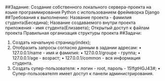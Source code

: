 ##Задание:
Создание собственного локального сервера-проекта на языке программирования Python с использованием фреймворка Django
##Требования к выполнению:
Название проекта -  фамилия студента(Беседина);
Название создаваемого внутри проекта приложения - имя студента(Елизавета);
Открытый доступ к файлам проекта
Правильная организация структуры проекта
##Задачи:
1. Создать начальную страницу(index);
2. Отобразить запросы согласно данным в задании адресам:
    • 127.0.0.1/name - имя и фамилия:
    • 127.0.0.1/groupe - группа;
    • 127.0.0.1/age - возраст;
    • 127.0.0.1/common - вся информация студента.
3. Создать супер-пользователя:
    • логин - root, пароль - 15!fgtHGJ43#;
    • Cупер-пользователm имеет доступ к панели администрирования.

